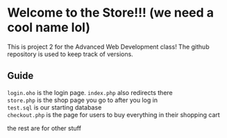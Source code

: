 # Welcome to the Store!!! (we need a cool name lol)

This is project 2 for the Advanced Web Development class!
The github repository is used to keep track of versions.

## Guide
`login.oho` is the login page. `index.php` also redirects there    
`store.php` is the shop page you go to after you log in  
`test.sql` is our starting database  
`checkout.php` is the page for users to buy everything in their shopping cart  

the rest are for other stuff
